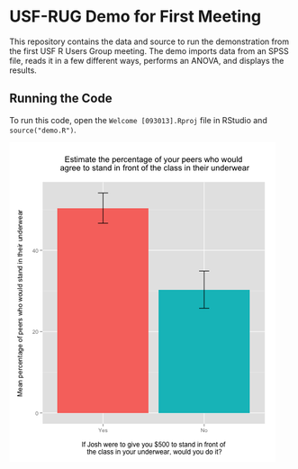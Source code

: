 USF-RUG Demo for First Meeting
===

This repository contains the data and source to run the demonstration from the first USF R Users Group meeting. The demo imports data from an SPSS file, reads it in a few different ways, performs an ANOVA, and displays the results.

Running the Code
---

To run this code, open the `Welcome [093013].Rproj` file in RStudio and `source("demo.R")`.

![ggplot Output](i/plot.png)

